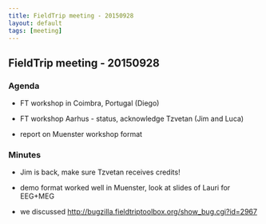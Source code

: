 ```yaml
---
title: FieldTrip meeting - 20150928
layout: default
tags: [meeting]
---
```


## FieldTrip meeting - 20150928

### Agenda

*  FT workshop in Coimbra, Portugal (Diego)

*  FT workshop Aarhus - status, acknowledge Tzvetan (Jim and Luca)

*  report on Muenster workshop format

### Minutes

*  Jim is back, make sure Tzvetan receives credits!

*  demo format worked well in Muenster, look at slides of Lauri for EEG+MEG

*  we discussed http://bugzilla.fieldtriptoolbox.org/show_bug.cgi?id=2967
